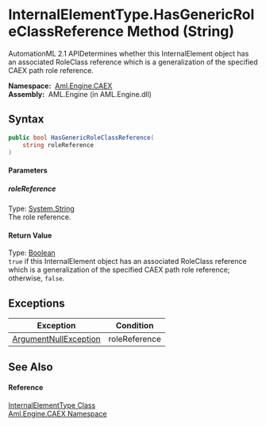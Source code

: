 InternalElementType.HasGenericRoleClassReference Method (String)
================================================================
AutomationML 2.1 APIDetermines whether this InternalElement object has an associated RoleClass reference which is a generalization of the specified CAEX path role reference.

  **Namespace:**  [Aml.Engine.CAEX][1]  
  **Assembly:**  AML.Engine (in AML.Engine.dll)

Syntax
------

```csharp
public bool HasGenericRoleClassReference(
	string roleReference
)
```

#### Parameters

##### *roleReference*
Type: [System.String][2]  
The role reference.

#### Return Value
Type: [Boolean][3]  
`true` if this InternalElement object has an associated RoleClass reference which is a generalization of the specified CAEX path role reference; otherwise, `false`. 

Exceptions
----------

Exception                  | Condition     
-------------------------- | ------------- 
[ArgumentNullException][4] | roleReference 


See Also
--------

#### Reference
[InternalElementType Class][5]  
[Aml.Engine.CAEX Namespace][1]  

[1]: ../README.md
[2]: https://docs.microsoft.com/dotnet/api/system.string
[3]: https://docs.microsoft.com/dotnet/api/system.boolean
[4]: https://docs.microsoft.com/dotnet/api/system.argumentnullexception
[5]: README.md
[6]: https://www.automationml.org
[7]: ../../icons/logoShade.png